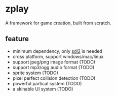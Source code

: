 # zplay
A framework for game creation, built from scratch.

## feature
* minimum dependency, only [sdl2](https://www.libsdl.org/) is needed
* cross platform, support windows/mac/linux
* support jpeg/png image format (TODO)
* support mp3/ogg audio format (TODO)
* sprite system (TODO)
* pixel perfect collision detection (TODO)
* powerful partical system (TODO)
* a skinable UI system (TODO)
